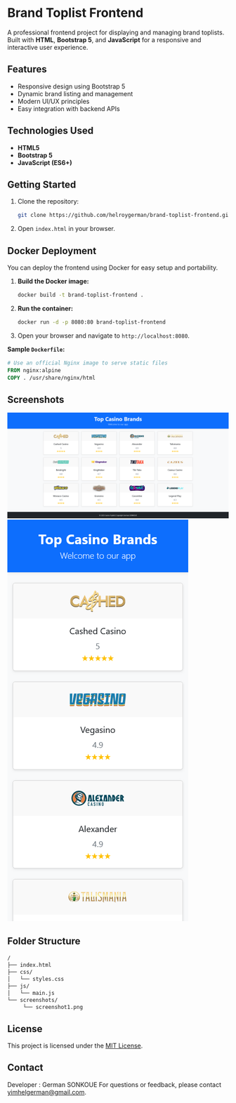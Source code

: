 # Brand Toplist Frontend

A professional frontend project for displaying and managing brand toplists. Built with **HTML**, **Bootstrap 5**, and **JavaScript** for a responsive and interactive user experience.

## Features

- Responsive design using Bootstrap 5
- Dynamic brand listing and management
- Modern UI/UX principles
- Easy integration with backend APIs

## Technologies Used

- **HTML5**
- **Bootstrap 5**
- **JavaScript (ES6+)**

## Getting Started

1. Clone the repository:
    ```bash
    git clone https://github.com/helroygerman/brand-toplist-frontend.git
    ```
2. Open `index.html` in your browser.

## Docker Deployment

You can deploy the frontend using Docker for easy setup and portability.

1. **Build the Docker image:**
    ```bash
    docker build -t brand-toplist-frontend .
    ```
2. **Run the container:**
    ```bash
    docker run -d -p 8080:80 brand-toplist-frontend
    ```
3. Open your browser and navigate to `http://localhost:8080`.

**Sample `Dockerfile`:**
```dockerfile
# Use an official Nginx image to serve static files
FROM nginx:alpine
COPY . /usr/share/nginx/html
```

## Screenshots



![Screenshot 1](screenshots/screenshot1.png)
![Screenshot 2](screenshots/screenshot2.png)

## Folder Structure

```
/
├── index.html
├── css/
│   └── styles.css
├── js/
│   └── main.js
└── screenshots/
     └── screenshot1.png
```

## License

This project is licensed under the [MIT License](LICENSE).

## Contact
Developer : German SONKOUE
For questions or feedback, please contact [yimhelgerman@gmail.com](mailto:yimhelgerman@gmail.com).